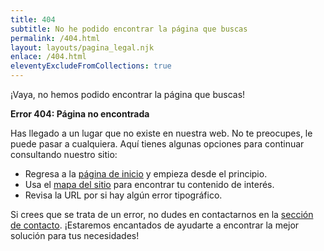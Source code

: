 ```yaml
---
title: 404
subtitle: No he podido encontrar la página que buscas
permalink: /404.html
layout: layouts/pagina_legal.njk
enlace: /404.html
eleventyExcludeFromCollections: true
---
```


¡Vaya, no hemos podido encontrar la página que buscas!

**Error 404: Página no encontrada**

Has llegado a un lugar que no existe en nuestra web. No te preocupes, le puede pasar a cualquiera. Aquí tienes algunas opciones para continuar consultando nuestro sitio:

- Regresa a la [página de inicio](/) y empieza desde el principio.
- Usa el [mapa del sitio](/mapa-del-sitio/) para encontrar tu contenido de interés.
- Revisa la URL por si hay algún error tipográfico.

Si crees que se trata de un error, no dudes en contactarnos en la [sección de contacto](/contacto/). ¡Estaremos encantados de ayudarte a encontrar la mejor solución para tus necesidades!
